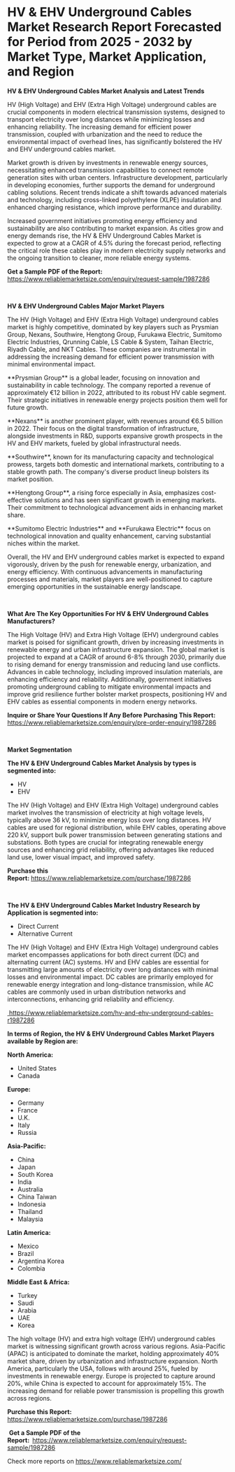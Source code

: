 <p><h1>HV & EHV Underground Cables Market Research Report Forecasted for Period from 2025 -  2032 by Market Type, Market Application, and Region</h1></p><p><strong>HV & EHV Underground Cables Market Analysis and Latest Trends</strong></p>
<p><p>HV (High Voltage) and EHV (Extra High Voltage) underground cables are crucial components in modern electrical transmission systems, designed to transport electricity over long distances while minimizing losses and enhancing reliability. The increasing demand for efficient power transmission, coupled with urbanization and the need to reduce the environmental impact of overhead lines, has significantly bolstered the HV and EHV underground cables market.</p><p>Market growth is driven by investments in renewable energy sources, necessitating enhanced transmission capabilities to connect remote generation sites with urban centers. Infrastructure development, particularly in developing economies, further supports the demand for underground cabling solutions. Recent trends indicate a shift towards advanced materials and technology, including cross-linked polyethylene (XLPE) insulation and enhanced charging resistance, which improve performance and durability.</p><p>Increased government initiatives promoting energy efficiency and sustainability are also contributing to market expansion. As cities grow and energy demands rise, the HV & EHV Underground Cables Market is expected to grow at a CAGR of 4.5% during the forecast period, reflecting the critical role these cables play in modern electricity supply networks and the ongoing transition to cleaner, more reliable energy systems.</p></p>
<p><strong>Get a Sample PDF of the Report:&nbsp;</strong> <a href="https://www.reliablemarketsize.com/enquiry/request-sample/1987286?utm_campaign=3254&utm_medium=2&utm_source=Github&utm_content=ia&utm_term=07042025&utm_id=hv-ehv-underground-cables">https://www.reliablemarketsize.com/enquiry/request-sample/1987286</a></p>
<p>&nbsp;</p>
<p><strong>HV & EHV Underground Cables Major Market Players</strong></p>
<p><p>The HV (High Voltage) and EHV (Extra High Voltage) underground cables market is highly competitive, dominated by key players such as Prysmian Group, Nexans, Southwire, Hengtong Group, Furukawa Electric, Sumitomo Electric Industries, Qrunning Cable, LS Cable & System, Taihan Electric, Riyadh Cable, and NKT Cables. These companies are instrumental in addressing the increasing demand for efficient power transmission with minimal environmental impact.</p><p>**Prysmian Group** is a global leader, focusing on innovation and sustainability in cable technology. The company reported a revenue of approximately €12 billion in 2022, attributed to its robust HV cable segment. Their strategic initiatives in renewable energy projects position them well for future growth.</p><p>**Nexans** is another prominent player, with revenues around €6.5 billion in 2022. Their focus on the digital transformation of infrastructure, alongside investments in R&D, supports expansive growth prospects in the HV and EHV markets, fueled by global infrastructural needs.</p><p>**Southwire**, known for its manufacturing capacity and technological prowess, targets both domestic and international markets, contributing to a stable growth path. The company's diverse product lineup bolsters its market position.</p><p>**Hengtong Group**, a rising force especially in Asia, emphasizes cost-effective solutions and has seen significant growth in emerging markets. Their commitment to technological advancement aids in enhancing market share.</p><p>**Sumitomo Electric Industries** and **Furukawa Electric** focus on technological innovation and quality enhancement, carving substantial niches within the market.</p><p>Overall, the HV and EHV underground cables market is expected to expand vigorously, driven by the push for renewable energy, urbanization, and energy efficiency. With continuous advancements in manufacturing processes and materials, market players are well-positioned to capture emerging opportunities in the sustainable energy landscape.</p></p>
<p>&nbsp;</p>
<p><strong>What Are The Key Opportunities For HV & EHV Underground Cables Manufacturers?</strong></p>
<p><p>The High Voltage (HV) and Extra High Voltage (EHV) underground cables market is poised for significant growth, driven by increasing investments in renewable energy and urban infrastructure expansion. The global market is projected to expand at a CAGR of around 6-8% through 2030, primarily due to rising demand for energy transmission and reducing land use conflicts. Advances in cable technology, including improved insulation materials, are enhancing efficiency and reliability. Additionally, government initiatives promoting underground cabling to mitigate environmental impacts and improve grid resilience further bolster market prospects, positioning HV and EHV cables as essential components in modern energy networks.</p></p>
<p><strong>Inquire or Share Your Questions If Any Before Purchasing This Report:</strong> <a href="https://www.reliablemarketsize.com/enquiry/pre-order-enquiry/1987286?utm_campaign=3254&utm_medium=2&utm_source=Github&utm_content=ia&utm_term=07042025&utm_id=hv-ehv-underground-cables">https://www.reliablemarketsize.com/enquiry/pre-order-enquiry/1987286</a></p>
<p>&nbsp;</p>
<p><strong>Market Segmentation</strong></p>
<p><strong>The HV & EHV Underground Cables Market Analysis by types is segmented into:</strong></p>
<p><ul><li>HV</li><li>EHV</li></ul></p>
<p><p>The HV (High Voltage) and EHV (Extra High Voltage) underground cables market involves the transmission of electricity at high voltage levels, typically above 36 kV, to minimize energy loss over long distances. HV cables are used for regional distribution, while EHV cables, operating above 220 kV, support bulk power transmission between generating stations and substations. Both types are crucial for integrating renewable energy sources and enhancing grid reliability, offering advantages like reduced land use, lower visual impact, and improved safety.</p></p>
<p><strong>Purchase this Report:&nbsp;</strong><a href="https://www.reliablemarketsize.com/purchase/1987286?utm_campaign=3254&utm_medium=2&utm_source=Github&utm_content=ia&utm_term=07042025&utm_id=hv-ehv-underground-cables">https://www.reliablemarketsize.com/purchase/1987286</a></p>
<p>&nbsp;</p>
<p><strong>The HV & EHV Underground Cables Market Industry Research by Application is segmented into:</strong></p>
<p><ul><li>Direct Current</li><li>Alternative Current</li></ul></p>
<p><p>The HV (High Voltage) and EHV (Extra High Voltage) underground cables market encompasses applications for both direct current (DC) and alternating current (AC) systems. HV and EHV cables are essential for transmitting large amounts of electricity over long distances with minimal losses and environmental impact. DC cables are primarily employed for renewable energy integration and long-distance transmission, while AC cables are commonly used in urban distribution networks and interconnections, enhancing grid reliability and efficiency.</p></p>
<p><a href="https://www.reliablemarketsize.com/hv-and-ehv-underground-cables-r1987286?utm_campaign=3254&utm_medium=2&utm_source=Github&utm_content=ia&utm_term=07042025&utm_id=hv-ehv-underground-cables">&nbsp;https://www.reliablemarketsize.com/hv-and-ehv-underground-cables-r1987286</a></p>
<p><strong>In terms of Region, the HV & EHV Underground Cables Market Players available by Region are:</strong></p>
<p>
    <p> <strong> North America: </strong>
        <ul>
            <li>United States</li>
            <li>Canada</li>
        </ul>
        </p> 
    <p> <strong> Europe: </strong>
        <ul>
            <li>Germany</li>
            <li>France</li>
            <li>U.K.</li>
            <li>Italy</li>
            <li>Russia</li>
        </ul>
        </p> 
    <p> <strong> Asia-Pacific: </strong>
        <ul>
            <li>China</li>
            <li>Japan</li>
            <li>South Korea</li>
            <li>India</li>
            <li>Australia</li>
            <li>China Taiwan</li>
            <li>Indonesia</li>
            <li>Thailand</li>
            <li>Malaysia</li>
        </ul>
        </p> 
    <p> <strong> Latin America: </strong>
        <ul>
            <li>Mexico</li>
            <li>Brazil</li>
            <li>Argentina Korea</li>
            <li>Colombia</li>
        </ul>
        </p> 
    <p> <strong> Middle East & Africa: </strong>
        <ul>
            <li>Turkey</li>
            <li>Saudi</li>
            <li>Arabia</li>
            <li>UAE</li>
            <li>Korea</li>
        </ul>
    </p>
    </p>
<p><p>The high voltage (HV) and extra high voltage (EHV) underground cables market is witnessing significant growth across various regions. Asia-Pacific (APAC) is anticipated to dominate the market, holding approximately 40% market share, driven by urbanization and infrastructure expansion. North America, particularly the USA, follows with around 25%, fueled by investments in renewable energy. Europe is projected to capture around 20%, while China is expected to account for approximately 15%. The increasing demand for reliable power transmission is propelling this growth across regions.</p></p>
<p><strong>Purchase this Report: </strong><a href="https://www.reliablemarketsize.com/purchase/1987286?utm_campaign=3254&utm_medium=2&utm_source=Github&utm_content=ia&utm_term=07042025&utm_id=hv-ehv-underground-cables">https://www.reliablemarketsize.com/purchase/1987286</a></p>
<p>&nbsp;<strong>Get a Sample PDF of the Report:&nbsp;&nbsp;</strong><a href="https://www.reliablemarketsize.com/enquiry/request-sample/1987286?utm_campaign=3254&utm_medium=2&utm_source=Github&utm_content=ia&utm_term=07042025&utm_id=hv-ehv-underground-cables">https://www.reliablemarketsize.com/enquiry/request-sample/1987286</a></p>
<p><strong></strong></p>
<p>Check more reports on <a href="https://www.reliablemarketsize.com/?utm_campaign=3254&utm_medium=2&utm_source=Github&utm_content=ia&utm_term=07042025&utm_id=hv-ehv-underground-cables">https://www.reliablemarketsize.com/</a></p>